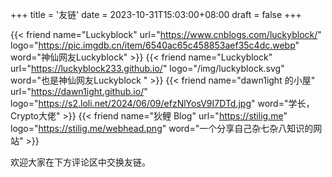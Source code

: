 +++
title = '友链'
date = 2023-10-31T15:03:00+08:00
draft = false
+++

<div class="flink" id="article-container">
<div class="friend-list-div" >

{{< friend name="Luckyblock" url="https://www.cnblogs.com/luckyblock/" logo="https://pic.imgdb.cn/item/6540ac65c458853aef35c4dc.webp" word="神仙网友Luckyblock" >}}
{{< friend name="Luckyblock" url="https://luckyblock233.github.io/" logo="/img/luckyblock.svg" word="也是神仙网友Luckyblock " >}}
{{< friend name="dawn1ight 的小屋" url="https://dawn1ight.github.io/" logo="https://s2.loli.net/2024/06/09/efzNlYosV9I7DTd.jpg" word="学长，Crypto大佬" >}}
{{< friend name="狄鲤 Blog" url="https://stilig.me" logo="https://stilig.me/webhead.png" word="一个分享自己杂七杂八知识的网站" >}}


</div>
</div>

欢迎大家在下方评论区中交换友链。